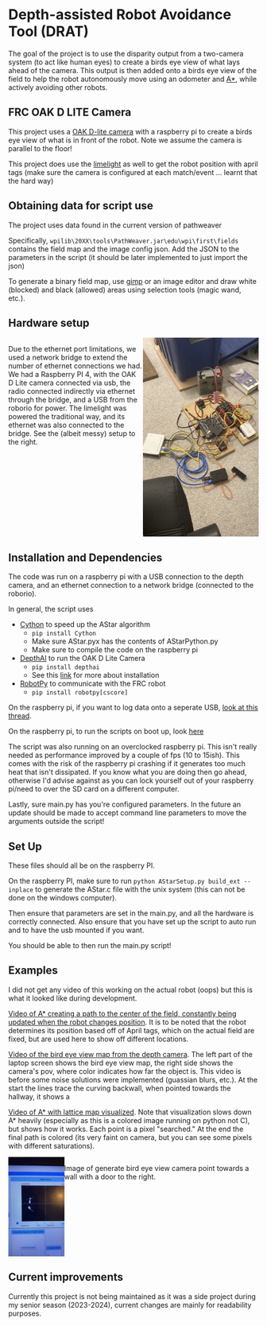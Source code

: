 # Depth-assisted Robot Avoidance Tool (DRAT)
The goal of the project is to use the disparity output from a two-camera system (to act like human eyes) to create a birds eye view of what lays ahead of the camera. This output is then added onto a birds eye view of the field to help the robot autonomously move using an odometer and [A*](https://en.wikipedia.org/wiki/A*_search_algorithm), while actively avoiding other robots.

## FRC OAK D LITE Camera 
This project uses a [OAK D-lite camera](https://shop.luxonis.com/products/oak-d-lite-1?variant=42583102456031) with a raspberry pi to create a birds eye view of what is in front of the robot. Note we assume the camera is parallel to the floor!


This project does use the [limelight](https://limelightvision.io/) as well to get the robot position with april tags (make sure the camera is configured at each match/event ... learnt that the hard way)


## Obtaining data for script use

The project uses data found in the current version of pathweaver

Specifically, `wpilib\20XX\tools\PathWeaver.jar\edu\wpi\first\fields` contains the field map and the image config json. Add the JSON to the parameters in the script (it should be later implemented to just import the json)

To generate a binary field map, use [gimp](https://www.gimp.org/) or an image editor and draw  white (blocked) and black (allowed) areas using selection tools (magic wand, etc.).


## Hardware setup

<div style="display:flex">
<p>
Due to the ethernet port limitations, we used a network bridge to extend the number of ethernet connections we had. We had a Raspberry PI 4, with the OAK D Lite camera connected via usb, the radio connected indirectly via ethernet through the bridge, and a USB from the roborio for power. The limelight was powered the traditional way, and its ethernet was also connected to the bridge. See the (albeit messy) setup to the right.
</p>
<img style="height:400px;" src="docs/media/hardware_messy_setup.jpg">
</div>

## Installation and Dependencies
The code was run on a raspberry pi with a USB connection to the depth camera, and an ethernet connection to a network bridge (connected to the roborio).

In general, the script uses
* [Cython](https://cython.org/) to speed up the AStar algorithm
  * `pip install Cython`
  * Make sure AStar.pyx has the contents of AStarPython.py
  * Make sure to compile the code on the raspberry pi
* [DepthAI](https://github.com/luxonis/depthai) to run the OAK D Lite Camera
  * `pip install depthai`
  * See this [link](https://docs.luxonis.com/hardware/platform/deploy/to-rpi/)  for more about installation
* [RobotPy](https://pypi.org/project/robotpy/) to communicate with the FRC robot 
  * `pip install robotpy[cscore]`

On the raspberry pi, if you want to log data onto a seperate USB, [look at this thread](https://forums.raspberrypi.com/viewtopic.php?t=48958).

On the raspberry pi, to run the scripts on boot up, look [here](https://raspberrypi.stackexchange.com/questions/122172/start-python-script-on-startup)

The script was also running on an overclocked raspberry pi. This isn't really needed as performance improved by a couple of fps (10 to 15ish). This comes with the risk of the raspberry pi crashing if it generates too much heat that isn't dissipated. If you know what you are doing then go ahead, otherwise I'd advise against as you can lock yourself out of your raspberry pi/need to over the SD card on a different computer.

Lastly, sure main.py has you're configured parameters. In the future an update should be made to accept command line parameters to move the arguments outside the script!

## Set Up
These files should all be on the raspberry PI.

On the raspberry PI, make sure to run `python AStarSetup.py build_ext --inplace` to generate the AStar.c file with the unix system (this can not be done on the windows computer).

Then ensure that parameters are set in the main.py, and all the hardware is correctly connected. Also ensure that you have set up the script to auto run and to have the usb mounted if you want.

You should be able to then run the main.py script!

## Examples
I did not get any video of this working on the actual robot (oops) but this is what it looked like during development.

[Video of A* creating a path to the center of the field, constantly being updated when the robot changes position](https://drive.google.com/file/d/1MB7YsBj9nMi0uT4ZcynCESx7b2oo5ZZO/view?usp=sharing). It is to be noted that the robot determines its position based off of April tags, which on the actual field are fixed, but are used here to show off different locations.

[Video of the bird eye view map from the depth camera](https://drive.google.com/file/d/1Idkt0do9FYa6cXrbBn98eobt8xs7Gi0T/view?usp=sharing). The left part of the laptop screen shows the bird eye view map, the right side shows the camera's pov, where color indicates how far the object is. This video is before some noise solutions were implemented (guassian blurs, etc.). At the start the lines trace the curving backwall, when pointed towards the hallway, it shows a 

[Video of A* with lattice map visualized](https://drive.google.com/file/d/1wyxvMtRBf1Oo0JQeDbMAcvAinVwXArJJ/view?usp=sharing). Note that visualization slows down A* heavily (especially as this is a colored image running on python not C), but shows how it works. Each point is a pixel "searched." At the end the final path is colored (its very faint on camera, but you can see some pixels with different saturations).

<div style="display:flex">
<img style="height:200px" src="docs/media//birdeyeview.JPG"></img>
<p>Image of generate bird eye view camera point towards a wall with a door to the right.</p>
</div>


## Current improvements
Currently this project is not being maintained as it was a side project during my senior season (2023-2024), current changes are mainly for readability purposes.